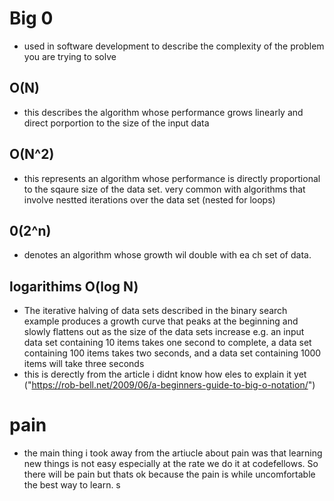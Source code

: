 #  Big 0
* used in software development  to describe the complexity of the problem you are trying to solve
## O(N)
* this describes the algorithm whose performance grows linearly and direct porportion to the size of the input data 
## O(N^2)
* this represents an algorithm whose performance is directly proportional to the sqaure size of the data set. very common with algorithms that involve nestted iterations over the data set (nested for loops)
## 0(2^n)
* denotes an algorithm whose growth wil double with ea ch set of data.
## logarithims O(log N)
* The iterative halving of data sets described in the binary search example produces a growth curve that peaks at the beginning and slowly flattens out as the size of the data sets increase e.g. an input data set containing 10 items takes one second to complete, a data set containing 100 items takes two seconds, and a data set containing 1000 items will take three seconds
* this is derectly from the article i didnt know how eles to explain it yet ("https://rob-bell.net/2009/06/a-beginners-guide-to-big-o-notation/")

# pain
* the main thing i took away from the artiucle about pain was that learning new things is not easy especially at the rate we do it at codefellows. So there will be pain but thats ok because the pain is while uncomfortable the best way to learn. s